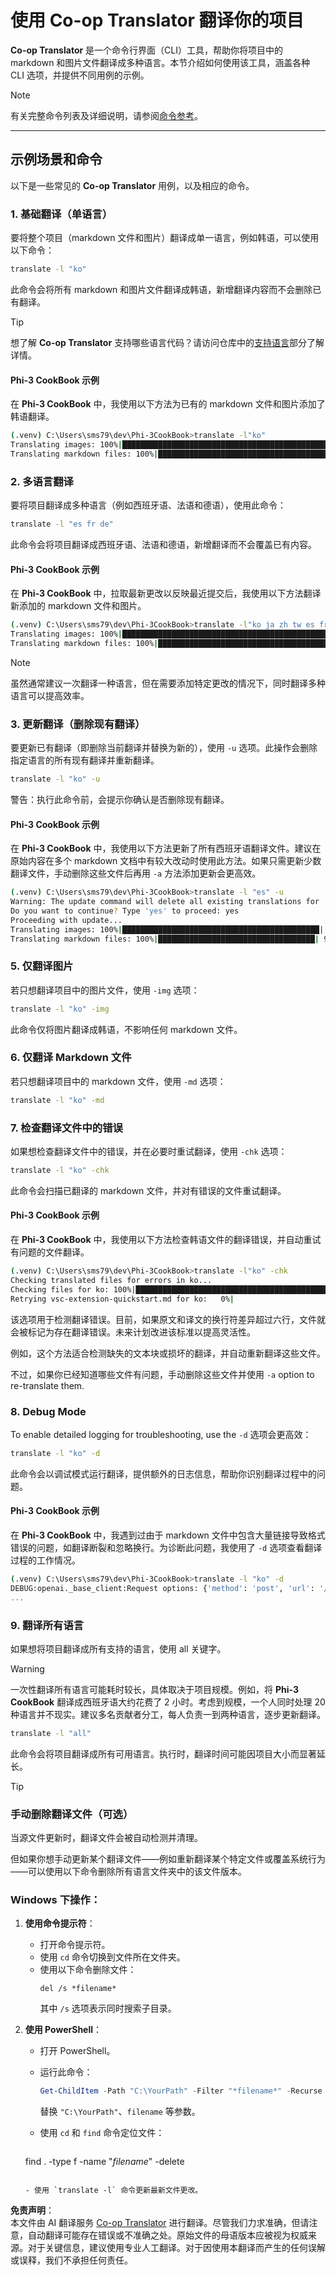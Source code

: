 <!--
CO_OP_TRANSLATOR_METADATA:
{
  "original_hash": "d238206c3503631e32774716d11d1868",
  "translation_date": "2025-05-07T14:00:53+00:00",
  "source_file": "getting_started/command-line-guide/translator-your-project.md",
  "language_code": "zh"
}
-->
# 使用 Co-op Translator 翻译你的项目

**Co-op Translator** 是一个命令行界面（CLI）工具，帮助你将项目中的 markdown 和图片文件翻译成多种语言。本节介绍如何使用该工具，涵盖各种 CLI 选项，并提供不同用例的示例。

> [!NOTE]
> 有关完整命令列表及详细说明，请参阅[命令参考](./command-reference.md)。

---

## 示例场景和命令

以下是一些常见的 **Co-op Translator** 用例，以及相应的命令。

### 1. 基础翻译（单语言）

要将整个项目（markdown 文件和图片）翻译成单一语言，例如韩语，可以使用以下命令：

```bash
translate -l "ko"
```

此命令会将所有 markdown 和图片文件翻译成韩语，新增翻译内容而不会删除已有翻译。

> [!TIP]
>
> 想了解 **Co-op Translator** 支持哪些语言代码？请访问仓库中的[支持语言](https://github.com/Azure/co-op-translator#supported-languages)部分了解详情。

#### Phi-3 CookBook 示例

在 **Phi-3 CookBook** 中，我使用以下方法为已有的 markdown 文件和图片添加了韩语翻译。

```bash
(.venv) C:\Users\sms79\dev\Phi-3CookBook>translate -l"ko"
Translating images: 100%|███████████████████████████████████████████████████| 276/276 [1:09:56<00:00, 15.37s/it]
Translating markdown files: 100%|████████████████████████████████████████████████| 153/153 [1:43:07<00:00, 241.31s/it]
```

### 2. 多语言翻译

要将项目翻译成多种语言（例如西班牙语、法语和德语），使用此命令：

```bash
translate -l "es fr de"
```

此命令会将项目翻译成西班牙语、法语和德语，新增翻译而不会覆盖已有内容。

#### Phi-3 CookBook 示例

在 **Phi-3 CookBook** 中，拉取最新更改以反映最近提交后，我使用以下方法翻译新添加的 markdown 文件和图片。

```bash
(.venv) C:\Users\sms79\dev\Phi-3CookBook>translate -l"ko ja zh tw es fr" -a
Translating images: 100%|███████████████████████████████████████████████████| 273/273 [1:09:56<00:00, 15.37s/it]
Translating markdown files: 100%|████████████████████████████████████████████████| 6/6 [24:07<00:00, 241.31s/it]
```

> [!NOTE]
> 虽然通常建议一次翻译一种语言，但在需要添加特定更改的情况下，同时翻译多种语言可以提高效率。

### 3. 更新翻译（删除现有翻译）

要更新已有翻译（即删除当前翻译并替换为新的），使用 `-u` 选项。此操作会删除指定语言的所有现有翻译并重新翻译。

```bash
translate -l "ko" -u
```

警告：执行此命令前，会提示你确认是否删除现有翻译。

#### Phi-3 CookBook 示例

在 **Phi-3 CookBook** 中，我使用以下方法更新了所有西班牙语翻译文件。建议在原始内容在多个 markdown 文档中有较大改动时使用此方法。如果只需更新少数翻译文件，手动删除这些文件后再用 `-a` 方法添加更新会更高效。

```bash
(.venv) C:\Users\sms79\dev\Phi-3CookBook>translate -l "es" -u
Warning: The update command will delete all existing translations for 'es' and re-translate everything.
Do you want to continue? Type 'yes' to proceed: yes
Proceeding with update...
Translating images: 100%|████████████████████████████████████████████| 150/150 [43:46<00:00, 15.55s/it]
Translating markdown files: 100%|███████████████████████████████████| 95/95 [1:40:27<00:00, 125.62s/it]
```

### 5. 仅翻译图片

若只想翻译项目中的图片文件，使用 `-img` 选项：

```bash
translate -l "ko" -img
```

此命令仅将图片翻译成韩语，不影响任何 markdown 文件。

### 6. 仅翻译 Markdown 文件

若只想翻译项目中的 markdown 文件，使用 `-md` 选项：

```bash
translate -l "ko" -md
```

### 7. 检查翻译文件中的错误

如果想检查翻译文件中的错误，并在必要时重试翻译，使用 `-chk` 选项：

```bash
translate -l "ko" -chk
```

此命令会扫描已翻译的 markdown 文件，并对有错误的文件重试翻译。

#### Phi-3 CookBook 示例

在 **Phi-3 CookBook** 中，我使用以下方法检查韩语文件的翻译错误，并自动重试有问题的文件翻译。

```bash
(.venv) C:\Users\sms79\dev\Phi-3CookBook>translate -l"ko" -chk 
Checking translated files for errors in ko...
Checking files for ko: 100%|██████████████████████████████████████████████████| 95/95 [00:01<00:00, 65.47file/s]
Retrying vsc-extension-quickstart.md for ko:   0%|                                     | 0/17 [00:00<?, ?file/s] 
```

该选项用于检测翻译错误。目前，如果原文和译文的换行符差异超过六行，文件就会被标记为存在翻译错误。未来计划改进该标准以提高灵活性。

例如，这个方法适合检测缺失的文本块或损坏的翻译，并自动重新翻译这些文件。

不过，如果你已经知道哪些文件有问题，手动删除这些文件并使用 `-a` option to re-translate them.

### 8. Debug Mode

To enable detailed logging for troubleshooting, use the `-d` 选项会更高效：

```bash
translate -l "ko" -d
```

此命令会以调试模式运行翻译，提供额外的日志信息，帮助你识别翻译过程中的问题。

#### Phi-3 CookBook 示例

在 **Phi-3 CookBook** 中，我遇到过由于 markdown 文件中包含大量链接导致格式错误的问题，如翻译断裂和忽略换行。为诊断此问题，我使用了 `-d` 选项查看翻译过程的工作情况。

```bash
(.venv) C:\Users\sms79\dev\Phi-3CookBook>translate -l "ko" -d
DEBUG:openai._base_client:Request options: {'method': 'post', 'url': '/chat/completions', 'headers': {'api-key': 'af04e0bea45747d8a7b8c131c1971044'}, 'files': None, 'json_data': {'messages': [{'role': 'user', 'content': "Translate the following text to ko. NEVER ADD ANY EXTRA CONTENT OUTSIDE THE TRANSLATION. TRANSLATE ONLY WHAT IS GIVEN TO YOU.. MAINTAIN MARKDOWN FORMAT\n\n# Phi-3 Cookbook: Hands-On Examples with Microsoft's Phi-3 Models [![Open and use the samples in GitHub Codespaces](https://github.com/codespaces/badge.svg)](https://codespaces.new/microsoft/phi-3cookbook) [![Open in Dev Containers](https://img.shields.io/static/v1?style=for-the-badge&label=Dev%
...
```

### 9. 翻译所有语言

如果想将项目翻译成所有支持的语言，使用 all 关键字。

> [!WARNING]
> 一次性翻译所有语言可能耗时较长，具体取决于项目规模。例如，将 **Phi-3 CookBook** 翻译成西班牙语大约花费了 2 小时。考虑到规模，一个人同时处理 20 种语言并不现实。建议多名贡献者分工，每人负责一到两种语言，逐步更新翻译。

```bash
translate -l "all"
```

此命令会将项目翻译成所有可用语言。执行时，翻译时间可能因项目大小而显著延长。

> [!TIP]
>
> ### 手动删除翻译文件（可选）
> 当源文件更新时，翻译文件会被自动检测并清理。
>
> 但如果你想手动更新某个翻译文件——例如重新翻译某个特定文件或覆盖系统行为——可以使用以下命令删除所有语言文件夹中的该文件版本。
>
> ### Windows 下操作：
> 1. **使用命令提示符**：
>    - 打开命令提示符。
>    - 使用 `cd` 命令切换到文件所在文件夹。
>    - 使用以下命令删除文件：
>      ```
>      del /s *filename*
>      ```
>      其中 `/s` 选项表示同时搜索子目录。
>
> 2. **使用 PowerShell**：
>    - 打开 PowerShell。
>    - 运行此命令：
>      ```powershell
>      Get-ChildItem -Path "C:\YourPath" -Filter "*filename*" -Recurse | Remove-Item -Force
>      ```
>      替换 `"C:\YourPath"`、`filename` 等参数。
>
>    - 使用 `cd` 和 `find` 命令定位文件：
>      ```bash
>     find . -type f -name "*filename*" -delete
>     ```
>
>    - 使用 `translate -l` 命令更新最新文件更改。

**免责声明**：  
本文件由 AI 翻译服务 [Co-op Translator](https://github.com/Azure/co-op-translator) 进行翻译。尽管我们力求准确，但请注意，自动翻译可能存在错误或不准确之处。原始文件的母语版本应被视为权威来源。对于关键信息，建议使用专业人工翻译。对于因使用本翻译而产生的任何误解或误释，我们不承担任何责任。